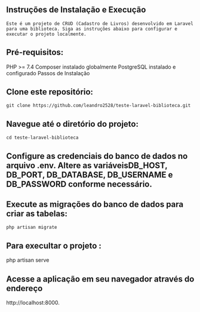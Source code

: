 ## Instruções de Instalação e Execução
` Este é um projeto de CRUD (Cadastro de Livros) desenvolvido em Laravel para uma biblioteca. Siga as instruções abaixo para configurar e executar o projeto localmente. `

## Pré-requisitos:
PHP >= 7.4
Composer instalado globalmente
PostgreSQL instalado e configurado
Passos de Instalação

## Clone este repositório:
    git clone https://github.com/leandro2528/teste-laravel-biblioteca.git

## Navegue até o diretório do projeto:
    cd teste-laravel-biblioteca


## Configure as credenciais do banco de dados no arquivo .env. Altere as variáveis ​​DB_HOST, DB_PORT, DB_DATABASE, DB_USERNAME e DB_PASSWORD conforme necessário.

## Execute as migrações do banco de dados para criar as tabelas:
    php artisan migrate


## Para execultar o projeto :
php artisan serve

## Acesse a aplicação em seu navegador através do endereço 
http://localhost:8000.


